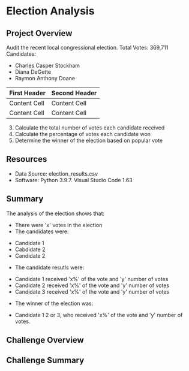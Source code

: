 # Election Analysis

## Project Overview
Audit the recent local congressional election.
Total Votes: 369,711
Candidates:
* Charles Casper Stockham
* Diana DeGette
* Raymon Anthony Doane

| First Header  | Second Header |
| ------------- | ------------- |
| Content Cell  | Content Cell  |
| Content Cell  | Content Cell  |

3. Calculate the total number of votes each candidate received
4. Calculate the percentage of votes each candidate won
5. Determine the winner of the election based on popular vote

## Resources
* Data Source: election_results.csv
* Software: Python 3.9.7. Visual Studio Code 1.63

## Summary
The analysis of the election shows that:
* There were 'x' votes in the election
* The candidates were:
- Candidate 1
- Cabdidate 2
- Candidate 2
* The candidate resutls were:
- Candidate 1 received 'x%' of the vote and 'y' number of votes
- Candidate 2 received 'x%' of the vote and 'y' number of votes
- Candidate 3 received 'x%' of the vote and 'y' number of votes
* The winner of the election was:
- Candidate  1 2 or 3, who received 'x%' of the vote and 'y' number of votes.

## Challenge Overview

## Challenge Summary
